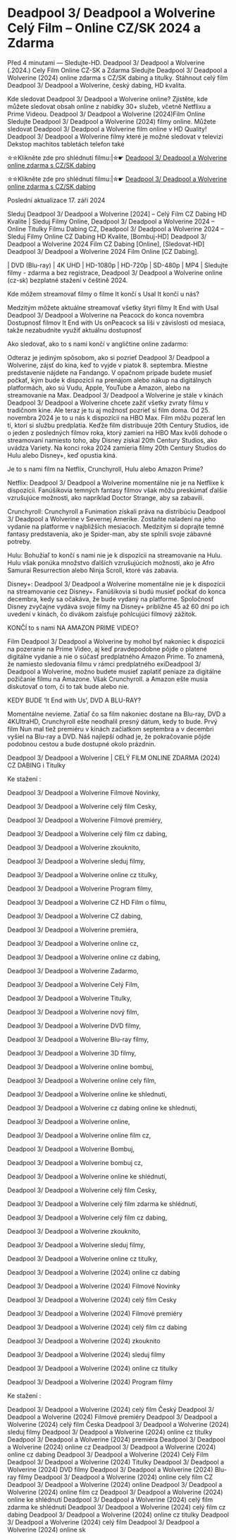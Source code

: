 # Deadpool 3/ Deadpool a Wolverine Celý Film – Online CZ/SK 2024 a Zdarma

Před 4 minutami — Sledujte-HD. Deadpool 3/ Deadpool a Wolverine (.2024.) Cely Film Online CZ-SK a Zdarma
Sledujte Deadpool 3/ Deadpool a Wolverine (2024) online zdarma s CZ/SK dabing a titulky. Stáhnout celý film Deadpool 3/ Deadpool a Wolverine, český dabing, HD kvalita.

Kde sledovat Deadpool 3/ Deadpool a Wolverine online? Zjistěte, kde můžete sledovat obsah online z nabídky 30+ služeb, včetně Netflixu a Prime Videou. Deadpool 3/ Deadpool a Wolverine (2024)Film Online Sledujte Deadpool 3/ Deadpool a Wolverine (2024) filmy online. Můžete sledovat Deadpool 3/ Deadpool a Wolverine film online v HD Quality! Deadpool 3/ Deadpool a Wolverine filmy které je možné sledovat v televizi Dekstop machitos tabletách telefon také

✮✮Klikněte zde pro shlédnutí filmu:|✮☛ [Deadpool 3/ Deadpool a Wolverine online zdarma s CZ/SK dabing](https://crotx.online/sk/movie/533535/deadpool-3-wolv.github)

✮✮Klikněte zde pro shlédnutí filmu:|✮☛ [Deadpool 3/ Deadpool a Wolverine online zdarma s CZ/SK dabing](https://crotx.online/sk/movie/533535/deadpool-3-wolv.github)

Poslední aktualizace 17. září 2024


Sleduj Deadpool 3/ Deadpool a Wolverine [2024] – Celý Film CZ Dabing HD Kvalite | Sleduj Filmy Online, Deadpool 3/ Deadpool a Wolverine 2024 – Online Titulky Filmu Dabing CZ, Deadpool 3/ Deadpool a Wolverine 2024 – Sleduj Filmy Online CZ Dabing HD Kvalite, [Bombuj-HD] Deadpool 3/ Deadpool a Wolverine 2024 Film CZ Dabing [Online], [Sledovat-HD] Deadpool 3/ Deadpool a Wolverine 2024 Film Online [CZ Dabing].

| DVD (Blu-ray) | 4K UHD | HD-1080p | HD-720p | SD-480p | MP4 | Sledujte filmy - zdarma a bez registrace, Deadpool 3/ Deadpool a Wolverine online (cz-sk) bezplatné stažení v češtině 2024.

Kde môžem streamovať filmy o filme It končí s Usal It končí u nás?

Medzitým môžete aktuálne streamovať všetky štyri filmy It End with Usal Deadpool 3/ Deadpool a Wolverine na Peacock do konca novembra Dostupnosť filmov It End with Us onPeacock sa líši v závislosti od mesiaca, takže nezabudnite využiť aktuálnu dostupnosť

Ako sledovať, ako to s nami končí v angličtine online zadarmo:

Odteraz je jediným spôsobom, ako si pozrieť Deadpool 3/ Deadpool a Wolverine, zájsť do kina, keď to vyjde v piatok 8. septembra. Miestne predstavenie nájdete na Fandango. V opačnom prípade budete musieť počkať, kým bude k dispozícii na prenájom alebo nákup na digitálnych platformách, ako sú Vudu, Apple, YouTube a Amazon, alebo na streamovanie na Max. Deadpool 3/ Deadpool a Wolverine je stále v kinách Deadpool 3/ Deadpool a Wolverine chcete zažiť všetky zvraty filmu v tradičnom kine. Ale teraz je tu aj možnosť pozrieť si film doma. Od 25. novembra 2024 je to u nás k dispozícii na HBO Max. Film môžu pozerať len tí, ktorí si službu predplatia. Keďže film distribuuje 20th Century Studios, ide o jeden z posledných filmov roka, ktorý zamieri na HBO Max kvôli dohode o streamovaní namiesto toho, aby Disney získal 20th Century Studios, ako uvádza Variety. Na konci roka 2024 zamieria filmy 20th Century Studios do Hulu alebo Disney+, keď opustia kiná.

Je to s nami film na Netflix, Crunchyroll, Hulu alebo Amazon Prime?

Netflix: Deadpool 3/ Deadpool a Wolverine momentálne nie je na Netflixe k dispozícii. Fanúšikovia temných fantasy filmov však môžu preskúmať ďalšie vzrušujúce možnosti, ako napríklad Doctor Strange, aby sa zabavili.

Crunchyroll: Crunchyroll a Funimation získali práva na distribúciu Deadpool 3/ Deadpool a Wolverine v Severnej Amerike. Zostaňte naladení na jeho vydanie na platforme v najbližších mesiacoch. Medzitým si doprajte temné fantasy predstavenia, ako je Spider-man, aby ste splnili svoje zábavné potreby.

Hulu: Bohužiaľ to končí s nami nie je k dispozícii na streamovanie na Hulu. Hulu však ponúka množstvo ďalších vzrušujúcich možností, ako je Afro Samurai Resurrection alebo Ninja Scroll, ktoré vás zabavia.

Disney+: Deadpool 3/ Deadpool a Wolverine momentálne nie je k dispozícii na streamovanie cez Disney+. Fanúšikovia si budú musieť počkať do konca decembra, kedy sa očakáva, že bude vydaný na platforme. Spoločnosť Disney zvyčajne vydáva svoje filmy na Disney+ približne 45 až 60 dní po ich uvedení v kinách, čo divákom zaisťuje pohlcujúci filmový zážitok.

KONČÍ to s nami NA AMAZON PRIME VIDEO?

Film Deadpool 3/ Deadpool a Wolverine by mohol byť nakoniec k dispozícii na pozeranie na Prime Video, aj keď pravdepodobne pôjde o platené digitálne vydanie a nie o súčasť predplatného Amazon Prime. To znamená, že namiesto sledovania filmu v rámci predplatného exiDeadpool 3/ Deadpool a Wolverine, možno budete musieť zaplatiť peniaze za digitálne požičanie filmu na Amazone. Však Crunchyroll. a Amazon ešte musia diskutovať o tom, či to tak bude alebo nie.

KEDY BUDE ‘It End with Us’, DVD A BLU-RAY?

Momentálne nevieme. Zatiaľ čo sa film nakoniec dostane na Blu-ray, DVD a 4KUltraHD, Crunchyroll ešte neodhalil presný dátum, kedy to bude. Prvý film Nun mal tiež premiéru v kinách začiatkom septembra a v decembri vyšiel na Blu-ray a DVD. Náš najlepší odhad je, že pokračovanie pôjde podobnou cestou a bude dostupné okolo prázdnin.

Deadpool 3/ Deadpool a Wolverine | CELÝ FILM ONLINE ZDARMA (2024) CZ DABING i Titulky

Ke stažení :

Deadpool 3/ Deadpool a Wolverine Filmové Novinky,

Deadpool 3/ Deadpool a Wolverine celý film Cesky,

Deadpool 3/ Deadpool a Wolverine Filmové premiéry,

Deadpool 3/ Deadpool a Wolverine celý film cz dabing,

Deadpool 3/ Deadpool a Wolverine zkouknito,

Deadpool 3/ Deadpool a Wolverine sleduj filmy,

Deadpool 3/ Deadpool a Wolverine online cz titulky,

Deadpool 3/ Deadpool a Wolverine Program filmy,

Deadpool 3/ Deadpool a Wolverine CZ HD Film o filmu,

Deadpool 3/ Deadpool a Wolverine CZ dabing,

Deadpool 3/ Deadpool a Wolverine premiéra,

Deadpool 3/ Deadpool a Wolverine online cz,

Deadpool 3/ Deadpool a Wolverine online cz dabing,

Deadpool 3/ Deadpool a Wolverine Zadarmo,

Deadpool 3/ Deadpool a Wolverine Celý Film,

Deadpool 3/ Deadpool a Wolverine Titulky,

Deadpool 3/ Deadpool a Wolverine nový film,

Deadpool 3/ Deadpool a Wolverine DVD filmy,

Deadpool 3/ Deadpool a Wolverine Blu-ray filmy,

Deadpool 3/ Deadpool a Wolverine 3D filmy,

Deadpool 3/ Deadpool a Wolverine online bombuj,

Deadpool 3/ Deadpool a Wolverine online cely film,

Deadpool 3/ Deadpool a Wolverine online ke shlednuti,

Deadpool 3/ Deadpool a Wolverine cz dabing online ke shlednuti,

Deadpool 3/ Deadpool a Wolverine online,

Deadpool 3/ Deadpool a Wolverine online film cz,

Deadpool 3/ Deadpool a Wolverine Bombuj,

Deadpool 3/ Deadpool a Wolverine bombuj cz,

Deadpool 3/ Deadpool a Wolverine online ke shlédnutí,

Deadpool 3/ Deadpool a Wolverine celý film Cesky,

Deadpool 3/ Deadpool a Wolverine celý film zdarma ke shlédnutí,

Deadpool 3/ Deadpool a Wolverine celý film cz dabing,

Deadpool 3/ Deadpool a Wolverine zkouknito,

Deadpool 3/ Deadpool a Wolverine sleduj filmy,

Deadpool 3/ Deadpool a Wolverine online cz titulky,

Deadpool 3/ Deadpool a Wolverine (2024) online cz dabing

Deadpool 3/ Deadpool a Wolverine (2024) Filmové Novinky

Deadpool 3/ Deadpool a Wolverine (2024) celý film Cesky

Deadpool 3/ Deadpool a Wolverine (2024) Filmové premiéry

Deadpool 3/ Deadpool a Wolverine (2024) celý film cz dabing

Deadpool 3/ Deadpool a Wolverine (2024) zkouknito

Deadpool 3/ Deadpool a Wolverine (2024) sleduj filmy

Deadpool 3/ Deadpool a Wolverine (2024) online cz titulky

Deadpool 3/ Deadpool a Wolverine (2024) Program filmy

Ke stažení :

Deadpool 3/ Deadpool a Wolverine (2024) celý film Český Deadpool 3/ Deadpool a Wolverine (2024) Filmové premiéry Deadpool 3/ Deadpool a Wolverine (2024) celý film Česka Deadpool 3/ Deadpool a Wolverine (2024) sleduj filmy Deadpool 3/ Deadpool a Wolverine (2024) online cz titulky Deadpool 3/ Deadpool a Wolverine (2024) premiéra Deadpool 3/ Deadpool a Wolverine (2024) online cz Deadpool 3/ Deadpool a Wolverine (2024) online cz dabing Deadpool 3/ Deadpool a Wolverine (2024) Celý Film Deadpool 3/ Deadpool a Wolverine (2024) Titulky Deadpool 3/ Deadpool a Wolverine (2024) DVD filmy Deadpool 3/ Deadpool a Wolverine (2024) Blu-ray filmy Deadpool 3/ Deadpool a Wolverine (2024) online cely film CZ Deadpool 3/ Deadpool a Wolverine (2024) online Deadpool 3/ Deadpool a Wolverine (2024) online film cz Deadpool 3/ Deadpool a Wolverine (2024) online ke shlédnutí Deadpool 3/ Deadpool a Wolverine (2024) celý film zdarma ke shlédnutí Deadpool 3/ Deadpool a Wolverine (2024) celý film cz dabing Deadpool 3/ Deadpool a Wolverine (2024) online cz titulky Deadpool 3/ Deadpool a Wolverine (2024) celý film Deadpool 3/ Deadpool a Wolverine (2024) online sk
